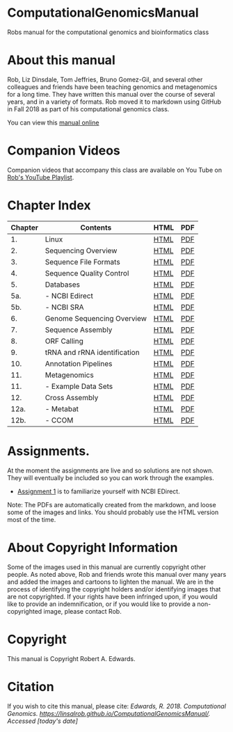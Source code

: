 # ComputationalGenomicsManual

Robs manual for the computational genomics and bioinformatics class

# About this manual

Rob, Liz Dinsdale, Tom Jeffries, Bruno Gomez-Gil, and several other colleagues and friends have been teaching genomics and metagenomics for a long time. They have written this manual over the course of several years, and in a variety of formats. Rob moved it to markdown using GitHub in Fall 2018 as part of his computational genomics class.

You can view this [manual online](https://linsalrob.github.io/ComputationalGenomicsManual/)

# Companion Videos

Companion videos that accompany this class are available on You Tube on [Rob's YouTube Playlist](https://www.youtube.com/playlist?list=PLpPXw4zFa0uLMHwSZ7DMeLGjIUgo1IBbn).

# Chapter Index

Chapter | Contents  | HTML  | PDF   
--- | --- | --- | ---
1\. | Linux | [HTML](Linux/) | [PDF](Linux/Linux.pdf)
2\. | Sequencing Overview | [HTML](Sequencing/) | [PDF](Sequencing/Sequencing.pdf)
3\. | Sequence File Formats | [HTML](SequenceFileFormats/) | [PDF](SequenceFileFormats/SequenceFileFormats.pdf)
4\. | Sequence Quality Control | [HTML](SequenceQC/) | [PDF](SequenceQC/SequenceQC.pdf)
5\. | Databases | [HTML](Databases/) | [PDF](Databases/Databases.pdf)
5a. | - NCBI Edirect | [HTML](Databases/NCBI_Edirect.md) | [PDF](Databases/NCBI_Edirect.pdf)
5b. | - NCBI SRA | [HTML](Databases/SRA.md) | [PDF](Databases/SRA.pdf)
6\. | Genome Sequencing Overview | [HTML](Genome_Sequencing_Overview) | [PDF](Genome_Sequencing_Overview/Genome_Sequencing_Overview.pdf)
7\. | Sequence Assembly | [HTML](SequenceAssembly) | [PDF](SequenceAssembly/SequenceAssembly.pdf)
8\. | ORF Calling | [HTML](ORFCalling/) | [PDF](ORFCalling/ORFCalling.pdf)
9\. | tRNA and rRNA identification | [HTML](tRNA_rRNA/) | [PDF](tRNA_rRNA/tRNA_rRNA.pdf)
10\. | Annotation Pipelines | [HTML](AnnotationPipelines/) | [PDF](AnnotationPipelines/AnnotationPipelines.pdf)
11\. | Metagenomics | [HTML](Metagenomics/) | [PDF](Metagenomics/Metagenomics.pdf)
11\. | - Example Data Sets | [HTML](Metagenomics/ExampleDataSets.md) | [PDF](Metagenomics/ExampleDataSets.pdf)
12\. | Cross Assembly | [HTML](CrossAssembly/) | [PDF](CrossAssembly/CrossAssembly.pdf)
12a. | - Metabat | [HTML](CrossAssembly/Metabat.md) | [PDF](CrossAssembly/Metabat.pdf)
12b. | - CCOM | [HTML](CrossAssembly/CCOM.md) | [PDF](CrossAssembly/CCOM.pdf)

# Assignments. 

At the moment the assignments are live and so solutions are not shown. They will eventually be included so you can work through the examples.

* [Assignment 1](Assignments/Assignment1/) is to familiarize yourself with NCBI EDirect.


Note: The PDFs are automatically created from the markdown, and loose some of the images and links. You should probably use the HTML version most of the time.

# About Copyright Information

Some of the images used in this manual are currently copyright other people. As noted above, Rob and friends wrote this manual over many years and added the images and cartoons to lighten the manual. We are in the process of identifying the copyright holders and/or identifying images that are not copyrighted. If your rights have been infringed upon, if you would like to provide an indemnification, or if you would like to provide a non-copyrighted image, please contact Rob.

# Copyright

This manual is Copyright Robert A. Edwards.

# Citation

If you wish to cite this manual, please cite: *Edwards, R. 2018. Computational Genomics. https://linsalrob.github.io/ComputationalGenomicsManual/. Accessed [today's date]*
